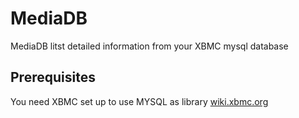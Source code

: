 MediaDB
=======

MediaDB litst detailed information from your XBMC mysql database

Prerequisites
-------------

You need XBMC set up to use MYSQL as library [wiki.xbmc.org](http://wiki.xbmc.org/index.php?title=HOW-TO:Sync_multiple_libraries)
